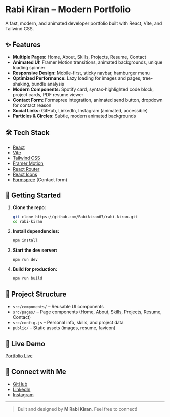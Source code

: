 # Rabi Kiran – Modern Portfolio

A fast, modern, and animated developer portfolio built with React, Vite, and Tailwind CSS.

## ✨ Features
- **Multiple Pages:** Home, About, Skills, Projects, Resume, Contact
- **Animated UI:** Framer Motion transitions, animated backgrounds, unique loading spinner
- **Responsive Design:** Mobile-first, sticky navbar, hamburger menu
- **Optimized Performance:** Lazy loading for images and pages, tree-shaking, bundle analysis
- **Modern Components:** Spotify card, syntax-highlighted code block, project cards, PDF resume viewer
- **Contact Form:** Formspree integration, animated send button, dropdown for contact reason
- **Social Links:** GitHub, LinkedIn, Instagram (animated, accessible)
- **Particles & Circles:** Subtle, modern animated backgrounds

## 🛠️ Tech Stack
- [React](https://react.dev/)
- [Vite](https://vitejs.dev/)
- [Tailwind CSS](https://tailwindcss.com/)
- [Framer Motion](https://www.framer.com/motion/)
- [React Router](https://reactrouter.com/)
- [React Icons](https://react-icons.github.io/react-icons/)
- [Formspree](https://formspree.io/) (Contact form)

## 🚀 Getting Started

1. **Clone the repo:**
   ```bash
   git clone https://github.com/Rabikiran67/rabi-kiran.git
   cd rabi-kiran
   ```
2. **Install dependencies:**
   ```bash
   npm install
   ```
3. **Start the dev server:**
   ```bash
   npm run dev
   ```
4. **Build for production:**
   ```bash
   npm run build
   ```

## 📁 Project Structure
- `src/components/` – Reusable UI components
- `src/pages/` – Page components (Home, About, Skills, Projects, Resume, Contact)
- `src/config.js` – Personal info, skills, and project data
- `public/` – Static assets (images, resume, favicon)

## 📄 Live Demo
[Portfolio Live](https://your-portfolio-demo-link.com) <!-- Replace with your deployed link -->

## 🙌 Connect with Me
- [GitHub](https://github.com/Rabikiran67)
- [LinkedIn](https://www.linkedin.com/in/rabi-kiran-824881239/)
- [Instagram](https://www.instagram.com/gipsy.exe/)

---

> Built and designed by **M Rabi Kiran**. Feel free to connect!
